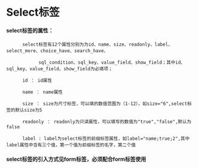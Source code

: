 # Select**标签**

#### select**标签的属性：**

```
      select标签有12个属性分别为为id、name、size、readonly、label、select_more、choice_have、search_have、
            
            sql_condition、sql_key、value_field、show_field；其中id、sql_key、value_field、show_field为必填项；

      id ： id属性

      name ： name属性

      size ： size为尺寸标签，可以填的数值范围为（1-12），如size="6",select标签的默认size为5

      readonly ： readonly为只读属性，可以填写的数值为"true","false",默认为false
      
      label : label为select标签的前缀标签属性，如label="name;true;2",其中label属性中含有三个值，第一个值为前缀标签的名字，第二个值
```

#### select标签的引入方式见form标签，必须配合form标签使用



